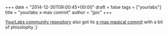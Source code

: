 +++
date = "2014-12-30T09:00:45+00:00"
draft = false
tags = ["yourlabs"]
title = "yourlabs x-mas commit"
author = "jpic"
+++

[YourLabs community repository](https://github.com/yourlabs/community) also got its [x-mas magical commit](https://github.com/yourlabs/community/commit/306e58d4b2822dc32e1bfa284cc209aca5b5dad4#diff-f6664d09202e3a7ae0ffd1189781762cR112) with a bit of phisolophy ;)
